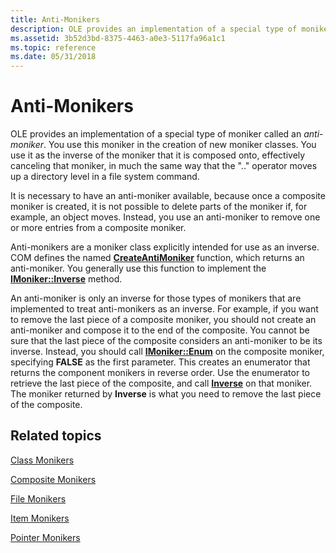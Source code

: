```yaml
---
title: Anti-Monikers
description: OLE provides an implementation of a special type of moniker called an anti-moniker.
ms.assetid: 3b52d3bd-8375-4463-a0e3-5117fa96a1c1
ms.topic: reference
ms.date: 05/31/2018
---
```


# Anti-Monikers

OLE provides an implementation of a special type of moniker called an *anti-moniker*. You use this moniker in the creation of new moniker classes. You use it as the inverse of the moniker that it is composed onto, effectively canceling that moniker, in much the same way that the ".." operator moves up a directory level in a file system command.

It is necessary to have an anti-moniker available, because once a composite moniker is created, it is not possible to delete parts of the moniker if, for example, an object moves. Instead, you use an anti-moniker to remove one or more entries from a composite moniker.

Anti-monikers are a moniker class explicitly intended for use as an inverse. COM defines the named [**CreateAntiMoniker**](/windows/desktop/api/Objbase/nf-objbase-createantimoniker) function, which returns an anti-moniker. You generally use this function to implement the [**IMoniker::Inverse**](/windows/desktop/api/ObjIdl/nf-objidl-imoniker-inverse) method.

An anti-moniker is only an inverse for those types of monikers that are implemented to treat anti-monikers as an inverse. For example, if you want to remove the last piece of a composite moniker, you should not create an anti-moniker and compose it to the end of the composite. You cannot be sure that the last piece of the composite considers an anti-moniker to be its inverse. Instead, you should call [**IMoniker::Enum**](/windows/desktop/api/ObjIdl/nf-objidl-imoniker-enum) on the composite moniker, specifying **FALSE** as the first parameter. This creates an enumerator that returns the component monikers in reverse order. Use the enumerator to retrieve the last piece of the composite, and call [**Inverse**](/windows/desktop/api/ObjIdl/nf-objidl-imoniker-inverse) on that moniker. The moniker returned by **Inverse** is what you need to remove the last piece of the composite.

## Related topics

<dl> <dt>

[Class Monikers](class-monikers.md)
</dt> <dt>

[Composite Monikers](composite-monikers.md)
</dt> <dt>

[File Monikers](file-monikers.md)
</dt> <dt>

[Item Monikers](item-monikers.md)
</dt> <dt>

[Pointer Monikers](pointer-monikers.md)
</dt> </dl>

 

 




